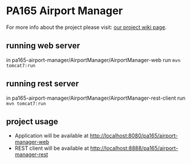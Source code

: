 PA165 Airport Manager
=====================
For more info about the project please visit: <a href="https://github.com/halafi/pa165-airport-manager/wiki">our project wiki page</a>.

running web server
---------------------
in pa165-airport-manager/AirportManager/AirportManager-web run <code>mvn tomcat7:run</code>

running rest server
--------------------
in  pa165-airport-manager/AirportManager/AirportManager-rest-client run <code>mvn tomcat7:run</code>

project usage
---------------------
* Application will be available at <a href="http://localhost:8080/pa165/airport-manager-web">http://localhost:8080/pa165/airport-manager-web</a>
* REST client will be available at <a href="http://localhost:8888/pa165/airport-manager-rest/">http://localhost:8888/pa165/airport-manager-rest</a>

